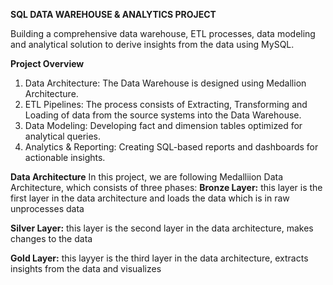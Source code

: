 **SQL DATA WAREHOUSE & ANALYTICS PROJECT**

Building a comprehensive data warehouse, ETL processes, data modeling and analytical solution to derive insights from the data using MySQL.

**Project Overview**
1. Data Architecture: The Data Warehouse is designed using Medallion Architecture.
2. ETL Pipelines: The process consists of Extracting, Transforming and Loading of data from the source systems into the Data Warehouse.
3. Data Modeling: Developing fact and dimension tables optimized for analytical queries.
4. Analytics & Reporting: Creating SQL-based reports and dashboards for actionable insights.

**Data Architecture**
In this project, we are following Medalliion Data Architecture, which consists of three phases:
**Bronze Layer:**
this layer is the first layer in the data architecture and loads the data which is in raw unprocesses data

**Silver Layer:**
this layer is the second layer in the data architecture, makes changes to the data

**Gold Layer:**
this layyer is the third layer in the data architecture, extracts insights from the data and visualizes
